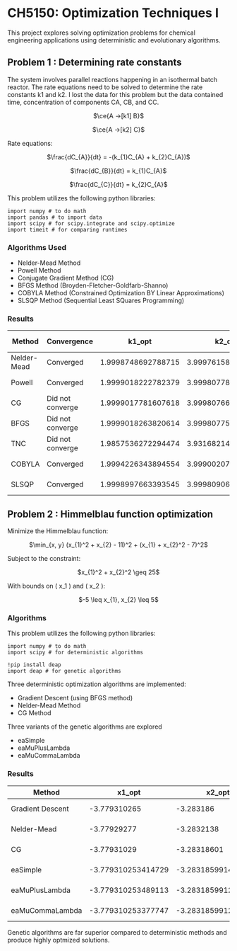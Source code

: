 # CH5150: Optimization Techniques I

This project explores solving optimization problems for chemical engineering applications using deterministic and evolutionary algorithms.

## Problem 1 : Determining rate constants

The system involves parallel reactions happening in an isothermal batch reactor. The rate equations need to be solved to determine the rate constants k1 and k2. I lost the data for this problem but the data contained time, concentration of components CA, CB, and CC.


<p align=center>$\ce{A ->[k1] B}$

<p align=center>$\ce{A ->[k2] C}$

Rate equations:

<p align=center>$\frac{dC_{A}}{dt} = -(k_{1}C_{A} + k_{2}C_{A})$

<p align=center>$\frac{dC_{B}}{dt} = k_{1}C_{A}$

<p align=center>$\frac{dC_{C}}{dt} = k_{2}C_{A}$

This problem utilizes the following python libraries:

    import numpy # to do math
    import pandas # to import data
    import scipy # for scipy.integrate and scipy.optimize
    import timeit # for comparing runtimes

### Algorithms Used

* Nelder-Mead Method
* Powell Method
* Conjugate Gradient Method (CG)
* BFGS Method (Broyden-Fletcher-Goldfarb-Shanno)
* COBYLA Method (Constrained Optimization BY Linear Approximations)
* SLSQP Method (Sequential Least SQuares Programming)

### Results

| Method     | Convergence     | k1_opt             | k2_opt             | Accuracy           | Execution Time  |
|------------|-----------------|--------------------|--------------------|--------------------|-----------------|
| Nelder-Mead| Converged       | 1.9998748692788715 | 3.9997615838621496 | 1.962460e-05       | 0.149742        |
| Powell     | Converged       | 1.9999018222782379 | 3.999807785445786  | 1.954439e-05       | 0.304135        |
| CG         | Did not converge| 1.9999017781607618 | 3.9998076688535855 | 1.954439e-05       | 0.846164        |
| BFGS       | Did not converge| 1.9999018263820614 | 3.9998077521324666 | 1.954439e-05       | 0.508273        |
| TNC        | Did not converge| 1.9857536272294474 | 3.9316821455453663 | 3.748240e-03       | 0.775833        |
| COBYLA     | Converged       | 1.9994226343894554 | 3.9990020736425738 | 3.684053e-05       | 0.258513        |
| SLSQP      | Converged       | 1.9998997663393545 | 3.999809061609218  | 1.954768e-05       | 0.132066        |


## Problem 2 : Himmelblau function optimization

Minimize the Himmelblau function:

<p align=center>$\min_{x, y} (x_{1}^2 + x_{2} - 11)^2 + (x_{1} + x_{2}^2 - 7)^2$

Subject to the constraint:

<p align=center>$x_{1}^2 + x_{2}^2 \geq 25$

With bounds on \( x_1 \) and \( x_2 \):

<p align=center>$-5 \leq x_{1}, x_{2} \leq 5$

### Algorithms

This problem utilizes the following python libraries:

    import numpy # to do math
    import scipy # for deterministic algorithms

    !pip install deap
    import deap # for genetic algorithms

Three deterministic optimization algorithms are implemented:

* Gradient Descent (using BFGS method)
* Nelder-Mead Method
* CG Method

Three variants of the genetic algorithms are explored

* eaSimple
* eaMuPlusLambda
* eaMuCommaLambda

### Results


| Method          | x1_opt       | x2_opt      | Minimum Value          |
|-----------------|--------------|-------------|------------------------|
| Gradient Descent| -3.779310265 | -3.283186   | 1.4142791614207676e-15 |
| Nelder-Mead     | -3.77929277  | -3.2832138  | 6.563218571685403e-08  |
| CG              | -3.77931029  | -3.28318601 | 5.833980405874394e-14  |
| eaSimple        | -3.779310253414729  | -3.2831859914210866 | 7.416028657579182e-19  |
| eaMuPlusLambda  | -3.779310253489113  | -3.2831859912216483 | 1.1076340901563927e-18 |
| eaMuCommaLambda | -3.779310253377747  | -3.283185991286169  | 7.888609052210118e-31  |

Genetic algorithms are far superior compared to deterministic methods and produce highly optmized solutions.

